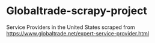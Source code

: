 # Globaltrade-scrapy-project
Service Providers in the United States scraped from https://www.globaltrade.net/expert-service-provider.html
